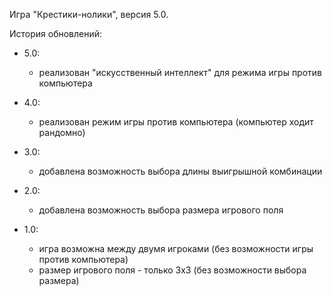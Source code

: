 Игра "Крестики-нолики", версия 5.0.

История обновлений:

- 5.0:
    - реализован "искусственный интеллект" для режима игры против компьютера

- 4.0:
    - реализован режим игры против компьютера (компьютер ходит рандомно)

- 3.0:
    - добавлена возможность выбора длины выигрышной комбинации

- 2.0:
    - добавлена возможность выбора размера игрового поля

- 1.0:
    - игра возможна между двумя игроками (без возможности игры против компьютера)
    - размер игрового поля - только 3х3 (без возможности выбора размера)
